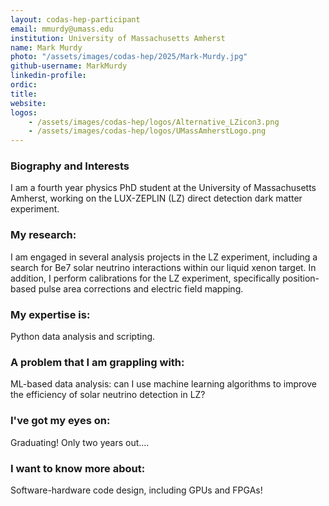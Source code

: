 ```yaml
---
layout: codas-hep-participant
email: mmurdy@umass.edu
institution: University of Massachusetts Amherst
name: Mark Murdy
photo: "/assets/images/codas-hep/2025/Mark-Murdy.jpg"
github-username: MarkMurdy
linkedin-profile:
ordic:
title:
website:
logos:
    - /assets/images/codas-hep/logos/Alternative_LZicon3.png
    - /assets/images/codas-hep/logos/UMassAmherstLogo.png
---
```


### Biography and Interests

I am a fourth year physics PhD student at the University of Massachusetts Amherst, working on the LUX-ZEPLIN (LZ) direct detection dark matter experiment.

### My research:
I am engaged in several analysis projects in the LZ experiment, including a search for Be7 solar neutrino interactions within our liquid xenon target. In addition, I perform calibrations for the LZ experiment, specifically position-based pulse area corrections and electric field mapping.

### My expertise is:
Python data analysis and scripting.

### A problem that I am grappling with:
ML-based data analysis: can I use machine learning algorithms to improve the efficiency of solar neutrino detection in LZ?

### I've got my eyes on:
Graduating! Only two years out....

### I want to know more about:
Software-hardware code design, including GPUs and FPGAs!
